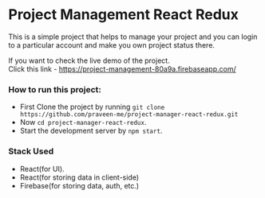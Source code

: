 # Project Management React Redux 
This is a simple project that helps to manage your project and you can login to a particular account and make you own project status there.

If you want to check the live demo of the project.<br>
Click this link - https://project-management-80a9a.firebaseapp.com/

### How to run this project:
* First Clone the project by running `git clone https://github.com/praveen-me/project-manager-react-redux.git`
* Now `cd project-manager-react-redux`.
* Start the development server by `npm start`.

### Stack Used 
* React(for UI).
* React(for storing data in client-side)
* Firebase(for storing data, auth, etc.)